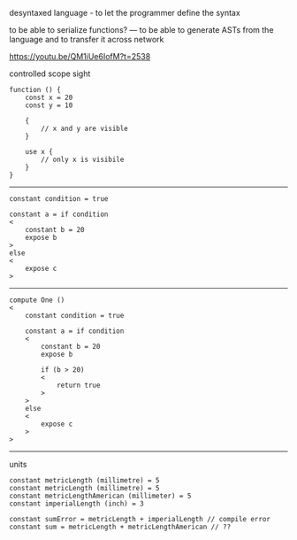 desyntaxed language - to let the programmer define the syntax



to be able to serialize functions? — to be able to generate ASTs from the language and to transfer it across network




https://youtu.be/QM1iUe6IofM?t=2538

controlled scope sight

    function () {
        const x = 20
        const y = 10

        {
            // x and y are visible
        }

        use x {
            // only x is visibile
        }
    }



----


    constant condition = true

    constant a = if condition
    <
        constant b = 20
        expose b
    >
    else
    <
        expose c
    >


---


    compute One ()
    <
        constant condition = true

        constant a = if condition
        <
            constant b = 20
            expose b

            if (b > 20)
            <
                return true
            >
        >
        else
        <
            expose c
        >
    >



----



units

    constant metricLength (millimetre) = 5
    constant metricLength (millimetre) = 5
    constant metricLengthAmerican (millimeter) = 5
    constant imperialLength (inch) = 3

    constant sumError = metricLength + imperialLength // compile error
    constant sum = metricLength + metricLengthAmerican // ??

